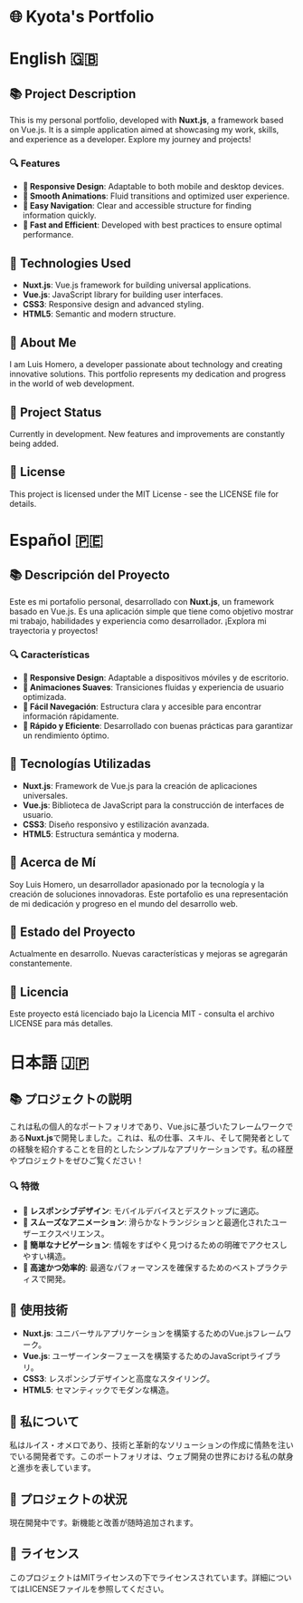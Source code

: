 # 🌐 Kyota's Portfolio

# English 🇬🇧

## 📚 Project Description

This is my personal portfolio, developed with **Nuxt.js**, a framework based on Vue.js. It is a simple application aimed at showcasing my work, skills, and experience as a developer. Explore my journey and projects!

### 🔍 Features

- **📱 Responsive Design**: Adaptable to both mobile and desktop devices.
- **🌟 Smooth Animations**: Fluid transitions and optimized user experience.
- **🔗 Easy Navigation**: Clear and accessible structure for finding information quickly.
- **🚀 Fast and Efficient**: Developed with best practices to ensure optimal performance.

## 🚀 Technologies Used

- **Nuxt.js**: Vue.js framework for building universal applications.
- **Vue.js**: JavaScript library for building user interfaces.
- **CSS3**: Responsive design and advanced styling.
- **HTML5**: Semantic and modern structure.

## 👤 About Me

I am Luis Homero, a developer passionate about technology and creating innovative solutions. This portfolio represents my dedication and progress in the world of web development.

## 🚧 Project Status

Currently in development. New features and improvements are constantly being added.

## 📄 License

This project is licensed under the MIT License - see the LICENSE file for details.

# Español 🇵🇪

## 📚 Descripción del Proyecto

Este es mi portafolio personal, desarrollado con **Nuxt.js**, un framework basado en Vue.js. Es una aplicación simple que tiene como objetivo mostrar mi trabajo, habilidades y experiencia como desarrollador. ¡Explora mi trayectoria y proyectos!

### 🔍 Características

- **📱 Responsive Design**: Adaptable a dispositivos móviles y de escritorio.
- **🌟 Animaciones Suaves**: Transiciones fluidas y experiencia de usuario optimizada.
- **🔗 Fácil Navegación**: Estructura clara y accesible para encontrar información rápidamente.
- **🚀 Rápido y Eficiente**: Desarrollado con buenas prácticas para garantizar un rendimiento óptimo.

## 🚀 Tecnologías Utilizadas

- **Nuxt.js**: Framework de Vue.js para la creación de aplicaciones universales.
- **Vue.js**: Biblioteca de JavaScript para la construcción de interfaces de usuario.
- **CSS3**: Diseño responsivo y estilización avanzada.
- **HTML5**: Estructura semántica y moderna.

## 👤 Acerca de Mí

Soy Luis Homero, un desarrollador apasionado por la tecnología y la creación de soluciones innovadoras. Este portafolio es una representación de mi dedicación y progreso en el mundo del desarrollo web.

## 🚧 Estado del Proyecto

Actualmente en desarrollo. Nuevas características y mejoras se agregarán constantemente.

## 📄 Licencia

Este proyecto está licenciado bajo la Licencia MIT - consulta el archivo LICENSE para más detalles.

# 日本語 🇯🇵

## 📚 プロジェクトの説明

これは私の個人的なポートフォリオであり、Vue.jsに基づいたフレームワークである**Nuxt.js**で開発しました。これは、私の仕事、スキル、そして開発者としての経験を紹介することを目的としたシンプルなアプリケーションです。私の経歴やプロジェクトをぜひご覧ください！

### 🔍 特徴

- **📱 レスポンシブデザイン**: モバイルデバイスとデスクトップに適応。
- **🌟 スムーズなアニメーション**: 滑らかなトランジションと最適化されたユーザーエクスペリエンス。
- **🔗 簡単なナビゲーション**: 情報をすばやく見つけるための明確でアクセスしやすい構造。
- **🚀 高速かつ効率的**: 最適なパフォーマンスを確保するためのベストプラクティスで開発。

## 🚀 使用技術

- **Nuxt.js**: ユニバーサルアプリケーションを構築するためのVue.jsフレームワーク。
- **Vue.js**: ユーザーインターフェースを構築するためのJavaScriptライブラリ。
- **CSS3**: レスポンシブデザインと高度なスタイリング。
- **HTML5**: セマンティックでモダンな構造。

## 👤 私について

私はルイス・オメロであり、技術と革新的なソリューションの作成に情熱を注いでいる開発者です。このポートフォリオは、ウェブ開発の世界における私の献身と進歩を表しています。

## 🚧 プロジェクトの状況

現在開発中です。新機能と改善が随時追加されます。

## 📄 ライセンス

このプロジェクトはMITライセンスの下でライセンスされています。詳細についてはLICENSEファイルを参照してください。
